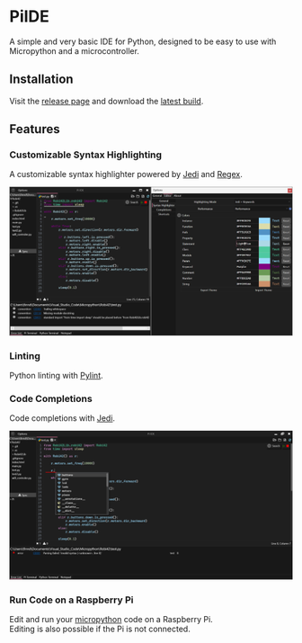 # PiIDE
A simple and very basic IDE for Python, designed to be easy to use with Micropython and a microcontroller.

## Installation
Visit the [release page](https://github.com/Finnomator/PiIDE/releases) and download the [latest build](https://github.com/Finnomator/PiIDE/releases/tag/StableRelease).

## Features

### Customizable Syntax Highlighting
A customizable syntax highlighter powered by [Jedi](https://jedi.readthedocs.io/en/latest/) and [Regex](https://en.wikipedia.org/wiki/Regular_expression).

![Highlighting Image](https://github.com/Finnomator/PiIDE/blob/master/Images/V1_1_0_42/Customize.png?raw=true)

### Linting
Python linting with [Pylint](https://readthedocs.org/projects/pylint/).

### Code Completions
Code completions with [Jedi](https://jedi.readthedocs.io/en/latest/).

![Completions Image](https://github.com/Finnomator/PiIDE/blob/master/Images/V1_1_0_42/Completions.png?raw=true)

### Run Code on a Raspberry Pi
Edit and run your [micropython](https://micropython.org/) code on a Raspberry Pi.  
Editing is also possible if the Pi is not connected.
